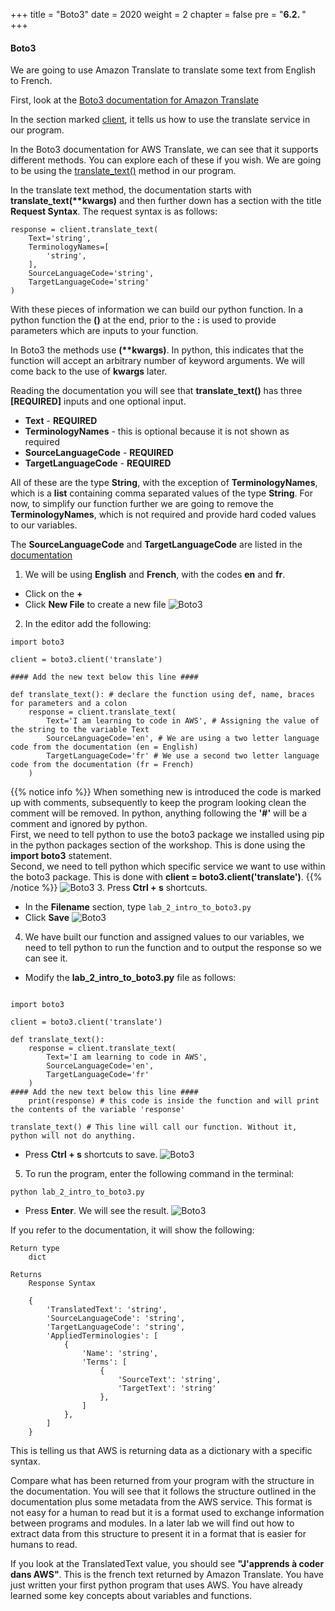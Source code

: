 +++
title = "Boto3"
date = 2020
weight = 2
chapter = false
pre = "<b>6.2. </b>"
+++
#### Boto3

We are going to use Amazon Translate to translate some text from English to French.

First, look at the [Boto3 documentation for Amazon Translate](https://boto3.amazonaws.com/v1/documentation/api/latest/reference/services/translate.html)

In the section marked [client](https://boto3.amazonaws.com/v1/documentation/api/latest/reference/services/translate.html#id11), it tells us how to use the translate service in our program.

In the Boto3 documentation for AWS Translate, we can see that it supports different methods. You can explore each of these if you wish. We are going to be using the [translate_text()](https://boto3.amazonaws.com/v1/documentation/api/latest/reference/services/translate.html#id11) method in our program.

In the translate text method, the documentation starts with **translate_text(\*\*kwargs)** and then further down has a section with the title **Request Syntax**. The request syntax is as follows:
```
response = client.translate_text(
    Text='string',
    TerminologyNames=[
        'string',
    ],
    SourceLanguageCode='string',
    TargetLanguageCode='string'
)
```

With these pieces of information we can build our python function. In a python function the **()** at the end, prior to the **:** is used to provide parameters which are inputs to your function.

In Boto3 the methods use **(\*\*kwargs)**. In python, this indicates that the function will accept an arbitrary number of keyword arguments. We will come back to the use of **kwargs** later.

Reading the documentation you will see that **translate_text()** has three **[REQUIRED]** inputs and one optional input.
* **Text** - **REQUIRED**
* **TerminologyNames** - this is optional because it is not shown as required
* **SourceLanguageCode** - **REQUIRED**
* **TargetLanguageCode** - **REQUIRED**

All of these are the type **String**, with the exception of **TerminologyNames**, which is a **list** containing comma separated values of the type **String**. For now, to simplify our function further we are going to remove the **TerminologyNames**, which is not required and provide hard coded values to our variables.

The **SourceLanguageCode** and **TargetLanguageCode** are listed in the [documentation](https://boto3.amazonaws.com/v1/documentation/api/latest/reference/services/translate.html#id11)

1. We will be using **English** and **French**, with the codes **en** and **fr**.
* Click on the **+** 
* Click **New File** to create a new file
![Boto3](/images/6-functions/6.2-boto3/boto3-001.png?featherlight=false&width=90pc)
2. In the editor add the following:
```
import boto3

client = boto3.client('translate')

#### Add the new text below this line ####

def translate_text(): # declare the function using def, name, braces for parameters and a colon  
    response = client.translate_text(
        Text='I am learning to code in AWS', # Assigning the value of the string to the variable Text
        SourceLanguageCode='en', # We are using a two letter language code from the documentation (en = English)
        TargetLanguageCode='fr' # We use a second two letter language code from the documentation (fr = French)
    )
```
{{% notice info %}} 
When something new is introduced the code is marked up with comments, subsequently to keep the program looking clean the comment will be removed. In python, anything following the **'#'** will be a comment and ignored by python.\
First, we need to tell python to use the boto3 package we installed using pip in the python packages section of the workshop. This is done using the **import boto3** statement.\
Second, we need to tell python which specific service we want to use within the boto3 package. This is done with **client = boto3.client('translate')**.
{{% /notice %}}
![Boto3](/images/6-functions/6.2-boto3/boto3-002.png?featherlight=false&width=90pc)
3. Press **Ctrl + s** shortcuts.
* In the **Filename** section, type ```lab_2_intro_to_boto3.py```
* Click **Save**
![Boto3](/images/6-functions/6.2-boto3/boto3-003.png?featherlight=false&width=90pc)
4. We have built our function and assigned values to our variables, we need to tell python to run the function and to output the response so we can see it.
* Modify the **lab_2_intro_to_boto3.py** file as follows:
```

import boto3

client = boto3.client('translate')

def translate_text(): 
    response = client.translate_text(
        Text='I am learning to code in AWS', 
        SourceLanguageCode='en', 
        TargetLanguageCode='fr' 
    )
#### Add the new text below this line ####
    print(response) # this code is inside the function and will print the contents of the variable 'response' 

translate_text() # This line will call our function. Without it, python will not do anything.
```
* Press **Ctrl + s** shortcuts to save.
![Boto3](/images/6-functions/6.2-boto3/boto3-004.png?featherlight=false&width=90pc)
5. To run the program, enter the following command in the terminal:
```
python lab_2_intro_to_boto3.py
```
* Press **Enter**. We will see the result.
![Boto3](/images/6-functions/6.2-boto3/boto3-005.png?featherlight=false&width=90pc)

If you refer to the documentation, it will show the following:
```
Return type
    dict

Returns
    Response Syntax

    {
        'TranslatedText': 'string',
        'SourceLanguageCode': 'string',
        'TargetLanguageCode': 'string',
        'AppliedTerminologies': [
            {
                'Name': 'string',
                'Terms': [
                    {
                        'SourceText': 'string',
                        'TargetText': 'string'
                    },
                ]
            },
        ]
    }
```

This is telling us that AWS is returning data as a dictionary with a specific syntax.

Compare what has been returned from your program with the structure in the documentation. You will see that it follows the structure outlined in the documentation plus some metadata from the AWS service. This format is not easy for a human to read but it is a format used to exchange information between programs and modules. In a later lab we will find out how to extract data from this structure to present it in a format that is easier for humans to read.

If you look at the TranslatedText value, you should see **"J'apprends à coder dans AWS"**. This is the french text returned by Amazon Translate. You have just written your first python program that uses AWS. You have already learned some key concepts about variables and functions.